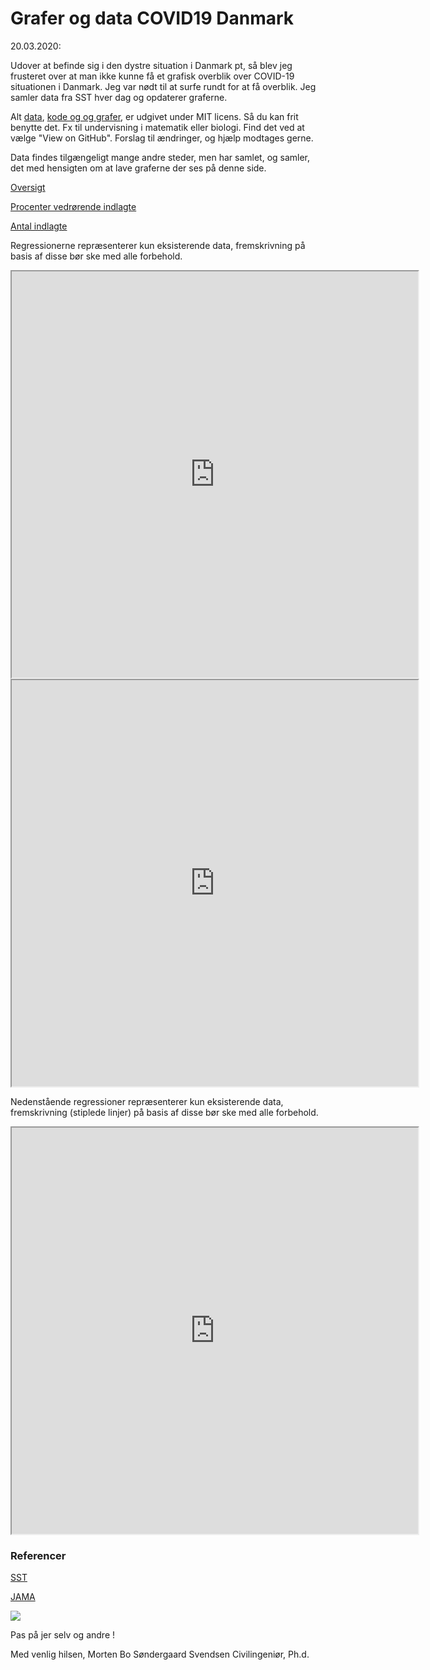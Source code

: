 # Grafer og data COVID19 Danmark


20.03.2020:

Udover at befinde sig i den dystre situation i Danmark pt, så blev jeg frusteret over at man ikke kunne få et grafisk overblik over COVID-19 situationen i Danmark. Jeg var nødt til at surfe rundt for at få overblik. Jeg samler data fra SST hver dag og opdaterer graferne.

Alt <a href ="https://github.com/bigb8/coviddanmark/tree/master/data%20DK">data</a>, <a href="https://github.com/bigb8/coviddanmark/tree/master/lib">kode og og grafer</a>, er udgivet under MIT licens. Så du kan frit benytte det. Fx til undervisning i matematik eller biologi. Find det ved at vælge "View on GitHub". Forslag til ændringer, og hjælp modtages gerne.  

Data findes tilgængeligt mange andre steder, men har samlet, og samler, det med hensigten om at lave graferne der ses på denne side.

<a href = "https://bigb8.github.io/coviddanmark/lib/stacked.html" target="_blank">Oversigt</a>

<a href = "https://bigb8.github.io/coviddanmark/lib/percent.html" target="_blank">Procenter vedrørende indlagte</a>



<a href = "https://bigb8.github.io/coviddanmark/lib/hosp.html" target="_blank">Antal indlagte</a>

Regressionerne repræsenterer kun eksisterende data, fremskrivning på basis af disse bør ske med alle forbehold.



<iframe src ="https://bigb8.github.io/coviddanmark/lib/stacked.html" height="650" width="650"></iframe>


<iframe src ="https://bigb8.github.io/coviddanmark/lib/percent.html" height="650" width="650"></iframe>

Nedenstående regressioner repræsenterer kun eksisterende data, fremskrivning (stiplede linjer) på basis af disse bør ske med alle forbehold.
<iframe src ="https://bigb8.github.io/coviddanmark/lib/hosp.html" height="650" width="650"></iframe>



### Referencer
<a href = "https://www.sst.dk/da/Viden/Smitsomme-sygdomme/Smitsomme-sygdomme-A-AA/Coronavirus/Spoergsmaal-og-svar" target="_blank">SST</a>

<a href = "https://doi.org/10.1001/jama.2020.4031" target="_blank">JAMA</a>



<img src ="https://www.sst.dk/-/media/Viden/Smitsomme-sygdomme/Smitsomme-sygdomme-A-%C3%85/Bannere/Banner-forebyg-smitte.ashx?h=600&la=da&w=1000&hash=17A4B48D7D1979E43C2402C88A34C08B7FB1F2A2"/>

Pas på jer selv og andre !

Med venlig hilsen,
Morten Bo Søndergaard Svendsen
Civilingeniør, Ph.d.
